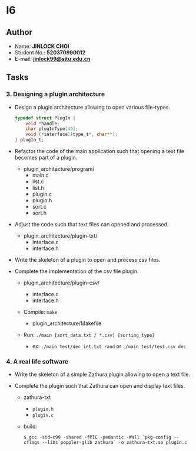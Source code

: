 # l6

## Author
- Name: **JINLOCK CHOI**
- Student No.: **520370990012**
- E-mail: **jinlock99@sjtu.edu.cn**

## Tasks
### 3. Designing a plugin architecture
- Design a plugin architecture allowing to open various file-types.

    ```C
    typedef struct PlugIn {
        void *handle;
        char plugInType[40];
        void (*interface)(type_t*, char**);
    } plugIn_t;
    ```

- Refactor the code of the main application such that opening a text file becomes part of a plugin.

    - plugin_architecture/program/
        - main.c
        - list.c
        - list.h
        - plugin.c
        - plugin.h
        - sort.c
        - sort.h

- Adjust the code such that text files can opened and processed.

    - plugin_architecture/plugin-txt/
        - interface.c
        - interface.h

- Write the skeleton of a plugin to open and process csv files.
- Complete the implementation of the csv file plugin.

    - plugin_architecture/plugin-csv/
        - interface.c
        - interface.h

    - Compile: `make`
        - plugin_architecture/Makefile
    - Run: `./main [sort_data.txt / *.csv] [sorting_type]`
        - ex: `./main test/dec_int.txt rand` or `./main test/test.csv dec`

### 4. A real life software
- Write the skeleton of a simple Zathura plugin allowing to open a text file.
- Complete the plugin such that Zathura can open and display text files.

    - zathura-txt

        - `plugin.h`
        - `plugin.c`
        
    - build: 
    
        ```shell
        $ gcc -std=c99 -shared -fPIC -pedantic -Wall `pkg-config --cflags --libs poppler-glib zathura` -o zathura-txt.so plugin.c
        ```